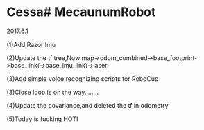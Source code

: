 # Cessa# MecaunumRobot
2017.6.1

(1)Add Razor Imu

(2)Update the tf tree,Now map->odom_combined->base_footprint->base_link(->base_imu_link)->laser

(3)Add simple voice recognizing scripts for RoboCup 

(3)Close loop is on the way........

(4)Update the covariance,and deleted the tf in odometry

(5)Today is fucking HOT!


